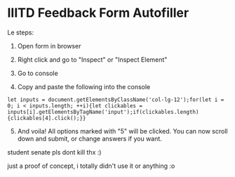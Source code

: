 # IIITD Feedback Form Autofiller

Le steps:

1. Open form in browser

2. Right click and go to "Inspect" or "Inspect Element"

3. Go to console

4. Copy and paste the following into the console

```
let inputs = document.getElementsByClassName('col-lg-12');for(let i = 0; i < inputs.length; ++i){let clickables = inputs[i].getElementsByTagName('input');if(clickables.length){clickables[4].click();}}
```

5. And voila! All options marked with "5" will be clicked. You can now scroll down and submit, or change answers if you want. 

student senate pls dont kill thx :)

just a proof of concept, i totally didn't use it or anything :o

